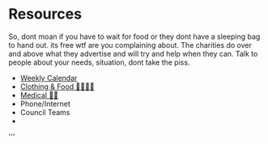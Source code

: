 # Resources

So, dont moan if you have to wait for food or they dont have a sleeping bag to hand out. its free wtf are you complaining about. The charities do over and above what they advertise and will try and help when they can. Talk to people about your needs, situation, dont take the piss.

- [Weekly Calendar](calendar.md)  
- [Clothing & Food 👕👖🥘🥗](clothingandfood.md)  
- [Medical 🥼💉](medical.md)
- Phone/Internet
- Council Teams
- 














'''
